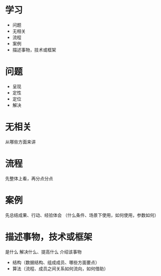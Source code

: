 # 学习
* 问题
* 无相关
* 流程
* 案例
* 描述事物，技术或框架

# 问题
* 呈现
* 定性
* 定位
* 解决

# 无相关
从哪些方面来讲
# 流程
先整体上看，再分点分点
# 案例
先总结成果、行动、经验体会
（什么条件、场景下使用，如何使用，参数如何）
# 描述事物，技术或框架
是什么
解决什么、提高什么
介绍该事物
* 结构（数据结构、组成成员、哪些方面要点）
* 算法（流程、成员之间关系如何流向，如何借助）


